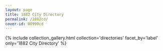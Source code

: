 ```yaml
---
layout: page
title: 1882 City Directory
permalink: /1882cd/
cover-id: 00999cd
---
```


{% include collection_gallery.html collection='directories' facet_by='label' only='1882 City Directory' %}
